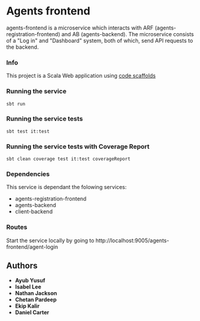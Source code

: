 
# Agents frontend

agents-frontend is a microservice which interacts with ARF (agents-registration-frontend) and AB (agents-backend). The microservice consists of a "Log in" and "Dashboard" system, both of which, send API requests to the backend. 

### Info

This project is a Scala Web application using <a href="https://github.com/hmrc/hmrc-frontend-scaffold.g8">code scaffolds</a>

### Running the service

```
sbt run
```
### Running the service tests

```
sbt test it:test
```

### Running the service tests with Coverage Report

```
sbt clean coverage test it:test coverageReport
```

### Dependencies

This service is dependant the folowing services:
* agents-registration-frontend
* agents-backend
* client-backend

### Routes

Start the service locally by going to http://localhost:9005/agents-frontend/agent-login

## Authors

* **Ayub Yusuf**
* **Isabel Lee**
* **Nathan Jackson**
* **Chetan Pardeep**
* **Ekip Kalir**
* **Daniel Carter**
